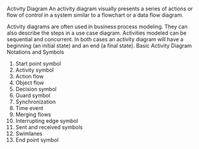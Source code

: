 Activity Diagram
An activity diagram visually presents a series of actions or flow of control in a system similar to a flowchart or a data flow diagram. 

Activity diagrams are often used in business process modeling. They can also describe the steps in a use case diagram. Activities modeled can be sequential and concurrent. In both cases an activity diagram will have a beginning (an initial state) and an end (a final state).
Basic Activity Diagram Notations and Symbols
1. Start point symbol 
2. Activity symbol  
3. Action flow
5. Object flow 
6. Decision symbol 
7. Guard symbol
8. Synchronization
9. Time event
10. Merging flows
11. Interrupting edge symbol
12. Sent and received symbols 
13. Swimlanes
14. End point symbol 




